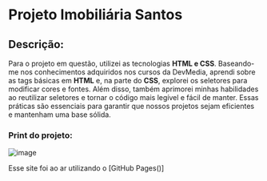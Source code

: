 #  Projeto Imobiliária Santos
## Descrição:
Para o projeto em questão, utilizei as tecnologias **HTML e CSS**. Baseando-me nos conhecimentos adquiridos nos cursos da DevMedia, aprendi sobre as tags básicas em **HTML** e, na parte do **CSS**, explorei os seletores para modificar cores e fontes. Além disso, também aprimorei minhas habilidades ao reutilizar seletores e tornar o código mais legível e fácil de manter. Essas práticas são essenciais para garantir que nossos projetos sejam eficientes e mantenham uma base sólida.
### Print do projeto:
![image](https://github.com/user-attachments/assets/5e6cc05d-355f-4a50-a953-b566ffc0590e)

Esse site foi ao ar utilizando o [GitHub Pages()]
